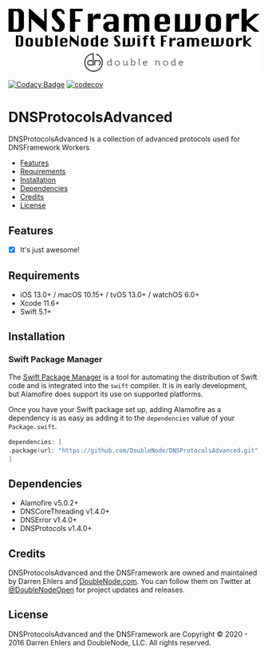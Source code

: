 ![DoubleNode Swift Framework](https://github.com/DoubleNode/DNSProtocols/raw/master/DNSFrameworkLogo.png)

[![Codacy Badge](https://api.codacy.com/project/badge/Grade/66155d65c6ae4425adcc377c40df58f9)](https://www.codacy.com?utm_source=github.com&amp;utm_medium=referral&amp;utm_content=DoubleNode/DNSProtocolsAdvanced&amp;utm_campaign=Badge_Grade)
[![codecov](https://codecov.io/gh/DoubleNode/DNSProtocolsAdvanced/branch/master/graph/badge.svg?token=lxmEQWUevx)](https://codecov.io/gh/DoubleNode/DNSProtocolsAdvanced)

# DNSProtocolsAdvanced

DNSProtocolsAdvanced is a collection of advanced protocols used for DNSFramework Workers

-   [Features](#features)
-   [Requirements](#requirements)
-   [Installation](#installation)
-   [Dependencies](#dependencies)
-   [Credits](#credits)
-   [License](#license)

## Features

-   [x] It's just awesome!

## Requirements

-   iOS 13.0+ / macOS 10.15+ / tvOS 13.0+ / watchOS 6.0+
-   Xcode 11.6+
-   Swift 5.1+

## Installation

### Swift Package Manager

The [Swift Package Manager](https://swift.org/package-manager/) is a tool for automating the distribution of Swift code and is integrated into the `swift` compiler. It is in early development, but Alamofire does support its use on supported platforms.

Once you have your Swift package set up, adding Alamofire as a dependency is as easy as adding it to the `dependencies` value of your `Package.swift`.

```swift
dependencies: [
.package(url: "https://github.com/DoubleNode/DNSProtocolsAdvanced.git", from: "1.4.0")
]
```

## Dependencies

-   Alamofire v5.0.2+
-   DNSCoreThreading v1.4.0+
-   DNSError v1.4.0+
-   DNSProtocols v1.4.0+

## Credits

DNSProtocolsAdvanced and the DNSFramework are owned and maintained by Darren Ehlers and [DoubleNode.com](http://doublenode.com). You can follow them on Twitter at [@DoubleNodeOpen](https://twitter.com/DoubleNodeOpen) for project updates and releases.

## License

DNSProtocolsAdvanced and the DNSFramework are Copyright © 2020 - 2016 Darren Ehlers and DoubleNode, LLC. All rights reserved.
